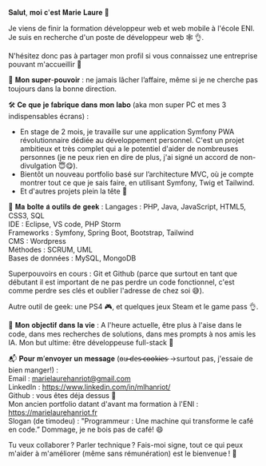 

𝐒𝐚𝐥𝐮𝐭, 𝐦𝐨𝐢 𝐜'𝐞𝐬𝐭 𝐌𝐚𝐫𝐢𝐞 𝐋𝐚𝐮𝐫𝐞 👋

Je viens de finir la formation développeur web et web mobile à l'école ENI.
Je suis en recherche d'un poste de développeur web 🕸️ 👌.

N'hésitez donc pas à partager mon profil si vous connaissez une entreprise pouvant m'accueillir 🙏


🚀 𝐌𝐨𝐧 𝐬𝐮𝐩𝐞𝐫-𝐩𝐨𝐮𝐯𝐨𝐢𝐫 : ne jamais lâcher l’affaire, même si je ne cherche pas toujours dans la bonne direction.


🛠️ 𝐂𝐞 𝐪𝐮𝐞 𝐣𝐞 𝐟𝐚𝐛𝐫𝐢𝐪𝐮𝐞 𝐝𝐚𝐧𝐬 𝐦𝐨𝐧 𝐥𝐚𝐛𝐨 (aka mon super PC et mes 3 indispensables écrans) :
  - En stage de 2 mois, je travaille sur une application Symfony PWA révolutionnaire dédiée au développement personnel. C'est un projet ambitieux et très complet qui a le potentiel d'aider de nombreuses personnes (je ne peux rien en dire de plus, j'ai signé un accord de non-divulgation 😇😋).
  - Bientôt un nouveau portfolio basé sur l’architecture MVC, où je compte montrer tout ce que je sais faire, en utilisant Symfony, Twig et Tailwind.
  - Et d'autres projets plein la tête 🧐

    
🧰 𝐌𝐚 𝐛𝐨𝐢̂𝐭𝐞 𝐚̀ 𝐨𝐮𝐭𝐢𝐥𝐬 𝐝𝐞 𝐠𝐞𝐞𝐤 :
Langages : PHP, Java, JavaScript, HTML5, CSS3, SQL<br>
IDE : Eclipse, VS code, PHP Storm<br>
Frameworks : Symfony, Spring Boot, Bootstrap, Tailwind<br>
CMS : Wordpress<br>
Méthodes : SCRUM, UML<br>
Bases de données : MySQL, MongoDB<br>

Superpouvoirs en cours : Git et Github (parce que surtout en tant que débutant il est important de ne pas perdre un code fonctionnel, c'est comme perdre ses clés et oublier l'adresse de chez soi 😅).

Autre outil de geek: une PS4 🎮, et quelques jeux Steam et le game pass 👌.



🎯 𝐌𝐨𝐧 𝐨𝐛𝐣𝐞𝐜𝐭𝐢𝐟 𝐝𝐚𝐧𝐬 𝐥𝐚 𝐯𝐢𝐞 :
A l'heure actuelle, être plus à l'aise dans le code, dans mes recherches de solutions, dans mes prompts à nos amis les IA.
Mon but ultime: être développeuse full-stack 💙



📬 𝐏𝐨𝐮𝐫 𝐦’𝐞𝐧𝐯𝐨𝐲𝐞𝐫 𝐮𝐧 𝐦𝐞𝐬𝐬𝐚𝐠𝐞 (o̵u̵̶̵ ̵̶̵d̵e̵s̵ ̵̶̵c̵̶̵o̵̶̵o̵̶̵k̵̶̵i̵̶̵e̵̶̵s̵  ->surtout pas, j'essaie de bien manger!) :<br>
Email : marielaurehanriot@gmail.com <br>
LinkedIn : https://www.linkedin.com/in/mlhanriot/<br>
Github : vous êtes déja dessus 🤭<br>
Mon ancien portfolio datant d'avant ma formation à l'ENI : https://marielaurehanriot.fr<br>
Slogan (de timodeu) : "Programmeur : Une machine qui transforme le café en code.” Dommage, je ne bois pas de café! 😄




Tu veux collaborer ? Parler technique ? 
Fais-moi signe, tout ce qui peux m'aider à m'améliorer (même sans rémunération) est le bienvenue ! 🙌

